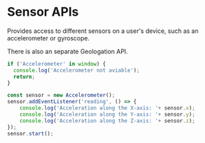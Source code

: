 # Sensor APIs

Provides access to different sensors on a user's device, such as an accelerometer or gyroscope.

There is also an separate Geologation API.

```javascript
if ('Accelerometer' in window) {
  console.log('Accelerometer not aviable');
  return;
}

const sensor = new Accelerometer();
sensor.addEventListener('reading', () => {
    console.log('Acceleration along the X-axis: '+ sensor.x);
    console.log('Acceleration along the Y-axis: '+ sensor.y);
    console.log('Acceleration along the Z-axis: '+ sensor.z);
});
sensor.start();

```